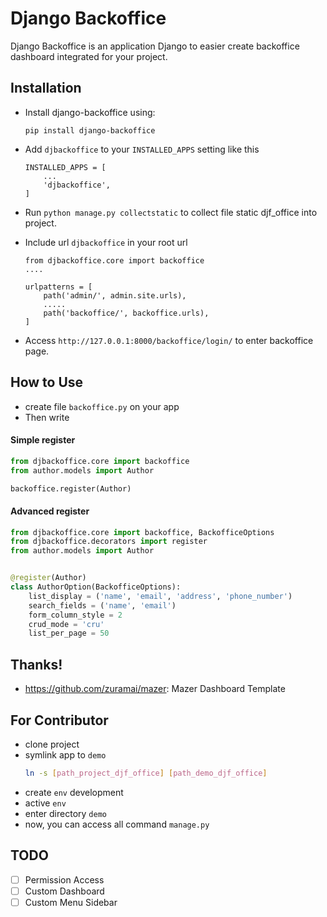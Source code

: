 # Django Backoffice

Django Backoffice is an application Django to easier create backoffice dashboard integrated for your project.

 
## Installation
- Install django-backoffice using:
    ```
    pip install django-backoffice
    ```

- Add `djbackoffice` to your `INSTALLED_APPS` setting like this
    ```
    INSTALLED_APPS = [
        ...
        'djbackoffice',
    ]
    ```
- Run `python manage.py collectstatic` to collect file static djf_office into project.
- Include url `djbackoffice` in your root url
    ```
    from djbackoffice.core import backoffice
    ....

    urlpatterns = [
        path('admin/', admin.site.urls),
        .....
        path('backoffice/', backoffice.urls),
    ]
    ```
  
- Access `http://127.0.0.1:8000/backoffice/login/` to enter backoffice page.

## How to Use
- create file `backoffice.py` on your app
- Then write
#### Simple register
```python
from djbackoffice.core import backoffice
from author.models import Author

backoffice.register(Author)
```
#### Advanced register
```python
from djbackoffice.core import backoffice, BackofficeOptions
from djbackoffice.decorators import register
from author.models import Author


@register(Author)
class AuthorOption(BackofficeOptions):
    list_display = ('name', 'email', 'address', 'phone_number')
    search_fields = ('name', 'email')
    form_column_style = 2
    crud_mode = 'cru'
    list_per_page = 50
```

## Thanks!
- https://github.com/zuramai/mazer: Mazer Dashboard Template

## For Contributor
- clone project
- symlink app to `demo`
  ```bash
  ln -s [path_project_djf_office] [path_demo_djf_office]
  ```
- create `env` development
- active `env`
- enter directory `demo`
- now, you can access all command `manage.py`

## TODO
- [ ] Permission Access
- [ ] Custom Dashboard
- [ ] Custom Menu Sidebar
